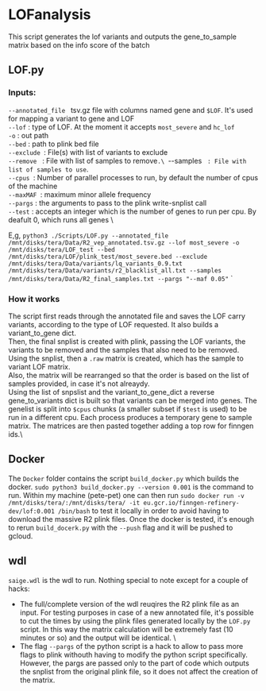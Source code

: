 # LOFanalysis

This script generates the lof variants and outputs the gene_to_sample matrix based on the info score of the batch

## LOF.py

### Inputs:
`--annotated_file ` tsv.gz file with columns named gene and `$LOF`. It's used for mapping a variant to gene and LOF\
`--lof` : type of LOF. At the moment it accepts `most_severe` and `hc_lof`\
`-o` : out path\
`--bed` : path to plink bed file \
`--exclude `: File(s) with list of variants to exclude\
`--remove ` : File with list of samples to remove`.\
`--samples ` : File with list of samples to use`.\
`--cpus `: Number of parallel processes to run, by default the number of cpus of the machine\
`--maxMAF `: maximum minor allele frequency \
`--pargs` : the arguments to pass to the plink write-snplist call \
`--test`  : accepts an integer which is the number of genes to run per cpu. By deafult 0, which runs all genes \

E,g, `python3 ./Scripts/LOF.py --annotated_file /mnt/disks/tera/Data/R2_vep_annotated.tsv.gz --lof most_severe -o /mnt/disks/tera/LOF_test --bed /mnt/disks/tera/LOF/plink_test/most_severe.bed --exclude /mnt/disks/tera/Data/variants/lq_variants_0.9.txt /mnt/disks/tera/Data/variants/r2_blacklist_all.txt --samples /mnt/disks/tera/Data/R2_final_samples.txt --pargs "--maf 0.05"`
`
### How it works

The script first reads through the annotated file and saves the LOF carry variants, according to the type of LOF requested. It also builds a variant_to_gene dict.\
Then, the final snplist is created with plink, passing the LOF variants, the variants to be removed and the samples that also need to be removed.\
Using the snplist, then a `.raw` matrix is created, which has the sample to variant LOF matrix.\
Also, the matrix will be rearranged so that the order is based on the list of samples provided, in case it's not alreaydy.\
Using the list of snpslist and the variant_to_gene_dict a reverse gene_to_variants dict is built so that variants can be merged into genes. The genelist is split into `$cpus` chunks (a smaller subset if `$test` is used) to be run in a different cpu. Each process produces a temporary gene to sample matrix. The matrices are then pasted together adding a top row for finngen ids.\




## Docker

The `Docker` folder contains the script `build_docker.py` which builds the docker. `sudo python3 build_docker.py --version 0.001` is the command to run. 
Within my machine (pete-pet) one can then run `sudo docker run -v /mnt/disks/tera/:/mnt/disks/tera/ -it eu.gcr.io/finngen-refinery-dev/lof:0.001 /bin/bash` to test it locally in order to avoid having to download the massive R2 plink files.
Once the docker is tested, it's enough to rerun `build_docerk.py` with the `--push` flag and it will be pushed to gcloud.

## wdl

`saige.wdl` is the wdl to run. Nothing special to note except for a couple of hacks:
- The full/complete version of the wdl reuqires the R2 plink file as an input. For testing purposes in case of a new annotated file, it's possible to cut the times by using the plink files generated locally by the `LOF.py` script. In this way the matrix calculation will be extremely fast (10 minutes or so) and the output will be identical. \
- The flag `--pargs` of the python script is a hack to allow to pass more flags to plink withouth having to modify the python script specifically. However, the pargs are passed only to the part of code which outputs the snplist from the original plink file, so it does not affect the creation of the matrix.

